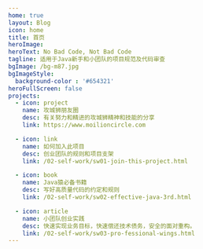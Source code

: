 ```yaml
---
home: true
layout: Blog
icon: home
title: 首页
heroImage:
heroText: No Bad Code, Not Bad Code
tagline: 适用于Java新手和小团队的项目规范及代码审查
bgImage: /bg-m87.jpg
bgImageStyle: 
  background-color : '#654321'
heroFullScreen: false
projects:
  - icon: project
    name: 攻城狮朋友圈
    desc: 有关努力和精进的攻城狮精神和技能的分享
    link: https://www.moilioncircle.com

  - icon: link
    name: 如何加入此项目
    desc: 创业团队的规则和项目支架
    link: /02-self-work/sw01-join-this-project.html

  - icon: book
    name: Java猿必备书籍
    desc: 写好高质量代码的约定和规则
    link: /02-self-work/sw02-effective-java-3rd.html

  - icon: article
    name: 小团队创业实践
    desc: 快速实现业务目标，快速偿还技术债务，安全的面对重构。
    link: /02-self-work/sw03-pro-fessional-wings.html
---
```

